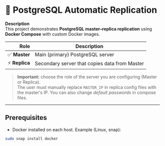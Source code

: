 # 🐘 PostgreSQL Automatic Replication

**Description**  
This project demonstrates **PostgreSQL master–replica replication** using **Docker Compose** with custom Docker images.

| Role       | Description                                 |
|-----------:|---------------------------------------------|
| ✅ **Master**  | Main (primary) PostgreSQL server            |
| ⚡ **Replica** | Secondary server that copies data from Master |

> **Important:** choose the role of the server you are configuring (Master or Replica).  
> The user must manually replace `MASTER_IP` in replica config files with the master's IP. You can also change *default passwords* in compose files.

---

## Prerequisites

- Docker installed on each host. Example (Linux, snap):
```bash
sudo snap install docker
